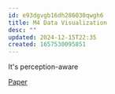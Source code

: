 ```yaml
---
id: e93dgvgb16dh286030qwgh6
title: M4 Data Visualization
desc: ""
updated: 2024-12-15T22:35
created: 1657530095851
---
```

It's perception-aware

[Paper](https://columbiaviz.github.io/files/papers/m4.pdf)

